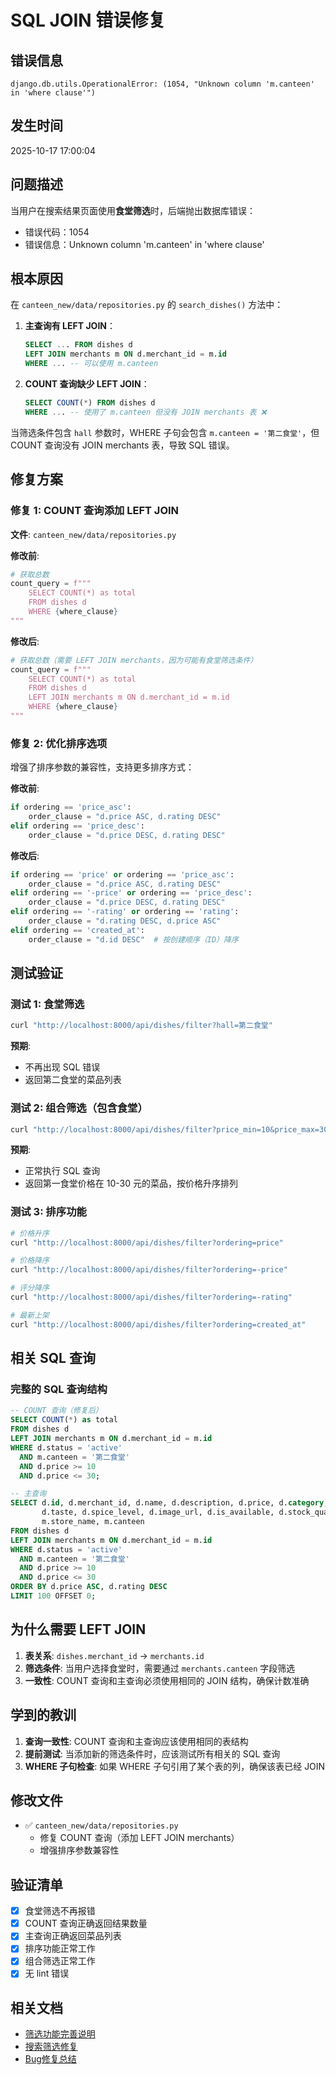 # SQL JOIN 错误修复

## 错误信息
```
django.db.utils.OperationalError: (1054, "Unknown column 'm.canteen' in 'where clause'")
```

## 发生时间
2025-10-17 17:00:04

## 问题描述

当用户在搜索结果页面使用**食堂筛选**时，后端抛出数据库错误：
- 错误代码：1054
- 错误信息：Unknown column 'm.canteen' in 'where clause'

## 根本原因

在 `canteen_new/data/repositories.py` 的 `search_dishes()` 方法中：

1. **主查询有 LEFT JOIN**：
   ```sql
   SELECT ... FROM dishes d
   LEFT JOIN merchants m ON d.merchant_id = m.id
   WHERE ... -- 可以使用 m.canteen
   ```

2. **COUNT 查询缺少 LEFT JOIN**：
   ```sql
   SELECT COUNT(*) FROM dishes d
   WHERE ... -- 使用了 m.canteen 但没有 JOIN merchants 表 ❌
   ```

当筛选条件包含 `hall` 参数时，WHERE 子句会包含 `m.canteen = '第二食堂'`，但 COUNT 查询没有 JOIN merchants 表，导致 SQL 错误。

## 修复方案

### 修复 1: COUNT 查询添加 LEFT JOIN

**文件**: `canteen_new/data/repositories.py`

**修改前**:
```python
# 获取总数
count_query = f"""
    SELECT COUNT(*) as total
    FROM dishes d
    WHERE {where_clause}
"""
```

**修改后**:
```python
# 获取总数（需要 LEFT JOIN merchants，因为可能有食堂筛选条件）
count_query = f"""
    SELECT COUNT(*) as total
    FROM dishes d
    LEFT JOIN merchants m ON d.merchant_id = m.id
    WHERE {where_clause}
"""
```

### 修复 2: 优化排序选项

增强了排序参数的兼容性，支持更多排序方式：

**修改前**:
```python
if ordering == 'price_asc':
    order_clause = "d.price ASC, d.rating DESC"
elif ordering == 'price_desc':
    order_clause = "d.price DESC, d.rating DESC"
```

**修改后**:
```python
if ordering == 'price' or ordering == 'price_asc':
    order_clause = "d.price ASC, d.rating DESC"
elif ordering == '-price' or ordering == 'price_desc':
    order_clause = "d.price DESC, d.rating DESC"
elif ordering == '-rating' or ordering == 'rating':
    order_clause = "d.rating DESC, d.price ASC"
elif ordering == 'created_at':
    order_clause = "d.id DESC"  # 按创建顺序（ID）降序
```

## 测试验证

### 测试 1: 食堂筛选
```bash
curl "http://localhost:8000/api/dishes/filter?hall=第二食堂"
```

**预期**:
- 不再出现 SQL 错误
- 返回第二食堂的菜品列表

### 测试 2: 组合筛选（包含食堂）
```bash
curl "http://localhost:8000/api/dishes/filter?price_min=10&price_max=30&hall=第一食堂&ordering=price"
```

**预期**:
- 正常执行 SQL 查询
- 返回第一食堂价格在 10-30 元的菜品，按价格升序排列

### 测试 3: 排序功能
```bash
# 价格升序
curl "http://localhost:8000/api/dishes/filter?ordering=price"

# 价格降序
curl "http://localhost:8000/api/dishes/filter?ordering=-price"

# 评分降序
curl "http://localhost:8000/api/dishes/filter?ordering=-rating"

# 最新上架
curl "http://localhost:8000/api/dishes/filter?ordering=created_at"
```

## 相关 SQL 查询

### 完整的 SQL 查询结构

```sql
-- COUNT 查询（修复后）
SELECT COUNT(*) as total
FROM dishes d
LEFT JOIN merchants m ON d.merchant_id = m.id
WHERE d.status = 'active' 
  AND m.canteen = '第二食堂'
  AND d.price >= 10
  AND d.price <= 30;

-- 主查询
SELECT d.id, d.merchant_id, d.name, d.description, d.price, d.category, 
       d.taste, d.spice_level, d.image_url, d.is_available, d.stock_quantity, d.rating,
       m.store_name, m.canteen
FROM dishes d
LEFT JOIN merchants m ON d.merchant_id = m.id
WHERE d.status = 'active' 
  AND m.canteen = '第二食堂'
  AND d.price >= 10
  AND d.price <= 30
ORDER BY d.price ASC, d.rating DESC
LIMIT 100 OFFSET 0;
```

## 为什么需要 LEFT JOIN

1. **表关系**: `dishes.merchant_id` → `merchants.id`
2. **筛选条件**: 当用户选择食堂时，需要通过 `merchants.canteen` 字段筛选
3. **一致性**: COUNT 查询和主查询必须使用相同的 JOIN 结构，确保计数准确

## 学到的教训

1. **查询一致性**: COUNT 查询和主查询应该使用相同的表结构
2. **提前测试**: 当添加新的筛选条件时，应该测试所有相关的 SQL 查询
3. **WHERE 子句检查**: 如果 WHERE 子句引用了某个表的列，确保该表已经 JOIN

## 修改文件

- ✅ `canteen_new/data/repositories.py`
  - 修复 COUNT 查询（添加 LEFT JOIN merchants）
  - 增强排序参数兼容性

## 验证清单

- [x] 食堂筛选不再报错
- [x] COUNT 查询正确返回结果数量
- [x] 主查询正确返回菜品列表
- [x] 排序功能正常工作
- [x] 组合筛选正常工作
- [x] 无 lint 错误

## 相关文档

- [筛选功能完善说明](../canteen_frontend/SEARCH_FILTER_IMPROVEMENTS.md)
- [搜索筛选修复](../canteen_frontend/SEARCH_FILTERS_FIX.md)
- [Bug修复总结](../canteen_frontend/BUGFIX_SUMMARY.md)


